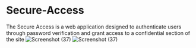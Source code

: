 # Secure-Access
The Secure Access is a web application designed to authenticate users through password verification and grant access to a confidential section of the site
![Screenshot (37)](https://github.com/user-attachments/assets/9418dde2-fa32-49d6-a1d7-4d2bcaed578b)
![Screenshot (37)](https://github.com/user-attachments/assets/683f2072-91ce-466a-961d-6f24a34ecc3e)

